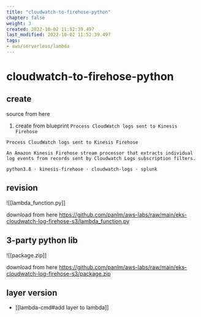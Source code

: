 ```yaml
---
title: "cloudwatch-to-firehose-python"
chapter: false
weight: 3
created: 2022-10-02 11:52:39.497
last_modified: 2022-10-02 11:52:39.497
tags: 
- aws/serverless/lambda
---
```


# cloudwatch-to-firehose-python

## create
source from here
1. create from blueprint `Process CloudWatch logs sent to Kinesis Firehose`
```
Process CloudWatch logs sent to Kinesis Firehose

An Amazon Kinesis Firehose stream processor that extracts individual log events from records sent by Cloudwatch Logs subscription filters.

python3.8 · kinesis-firehose · cloudwatch-logs · splunk
```


## revision

![[lambda_function.py]]

download from here
https://github.com/panlm/aws-labs/raw/main/eks-cloudwatch-log-firehose-s3/lambda_function.py

## 3-party python lib
![[package.zip]]

download from here
https://github.com/panlm/aws-labs/raw/main/eks-cloudwatch-log-firehose-s3/package.zip

## layer version
- [[lambda-cmd#add layer to lambda]]





